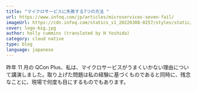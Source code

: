 ```yaml
---
title: "マイクロサービスに失敗する7つの方法 "
url: https://www.infoq.com/jp/articles/microservices-seven-fail/
imageUrl: https://cdn.infoq.com/statics_s1_20220308-0257/styles/static/images/logo/logo-big.jpg
cover: logo-big.jpg
author: holly cummins (translated by H Yoshida)
category: cloud native
type: blog
language: japanese
---
```


昨年 11 月の QCon Plus、私は、マイクロサービスがうまくいかない理由について講演しました。取り上げた問題は私の経験に基づくものであると同時に、残念なことに、現場で何度も目にするものでもあります。
